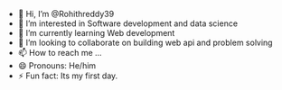 - 👋 Hi, I’m @Rohithreddy39
- 👀 I’m interested in Software development and data science
- 🌱 I’m currently learning Web development
- 💞️ I’m looking to collaborate on building web api and problem solving
- 📫 How to reach me ...
- 😄 Pronouns: He/him
- ⚡ Fun fact: Its my first day.

<!---
Rohithreddy39/Rohithreddy39 is a ✨ special ✨ repository because its `README.md` (this file) appears on your GitHub profile.
You can click the Preview link to take a look at your changes.
--->
